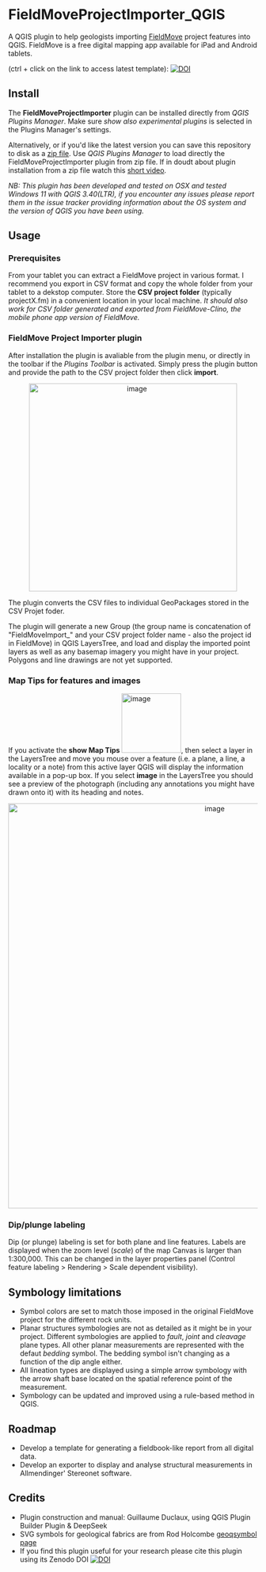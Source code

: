 # FieldMoveProjectImporter_QGIS
A QGIS plugin to help geologists importing [FieldMove](https://www.petex.com/pe-geology/move-suite/digital-field-mapping/) project features into QGIS. FieldMove is a free digital mapping app available for iPad and Android tablets. 

(ctrl + click on the link to access latest template): [![DOI](https://zenodo.org/badge/957117869.svg)](https://doi.org/10.5281/zenodo.15133449)


## Install

The **FieldMoveProjectImporter** plugin can be installed directly from *QGIS Plugins Manager*. Make sure _show also experimental plugins_ is selected in the Plugins Manager's settings. 

Alternatively, or if you'd like the latest version you can save this repository to disk as a [zip file](https://github.com/gduclaux/FieldMoveProjectImporter_QGIS/archive/refs/heads/main.zip). Use *QGIS Plugins Manager* to load directly the FieldMoveProjectImporter plugin from zip file. If in doudt about plugin installation from a zip file watch this [short video](https://www.youtube.com/watch?v=AUQouvFyt34). 

_NB: This plugin has been developed and tested on OSX and tested Windows 11 with QGIS 3.40(LTR), if you encounter any issues please report them in the issue tracker providing information about the OS system and the version of QGIS you have been using._


## Usage 

### Prerequisites
From your tablet you can extract a FieldMove project in various format. I recommend you export in CSV format and copy the whole folder from your tablet to a dekstop computer. Store the **CSV project folder** (typically projectX.fm) in a convenient location in your local machine. _It should also work for CSV folder generated and exported from FieldMove-Clino, the mobile phone app version of FieldMove._

### FieldMove Project Importer plugin
After installation the plugin is avaliable from the plugin menu, or directly in the toolbar if the *Plugins Toolbar* is activated. Simply press the plugin button and provide the path to the CSV project folder then click **import**.

<p align="center">
  <img width="420" alt="image" src="https://github.com/user-attachments/assets/c9343426-f786-4a8b-afb4-dbcf25be227c" />
</p>

The plugin converts the CSV files to individual GeoPackages stored in the CSV Projet foder.

The plugin will generate a new Group (the group name is concatenation of "FieldMoveImport_" and your CSV project folder name - also the project id in FieldMove) in QGIS LayersTree, and load and display the imported point layers as well as any basemap imagery you might have in your project. Polygons and line drawings are not yet supported. 

### Map Tips for features and images
If you activate the **show Map Tips** <img width="120" alt="image" src="https://github.com/user-attachments/assets/08acd5ed-1586-4a81-8642-24436a3218b5"/>, then select a layer in the LayersTree and move you mouse over a feature (i.e. a plane, a line, a locality or a note) from this active layer QGIS will display the information available in a pop-up box. If you select **image** in the LayersTree you should see a preview of the photograph (including any annotations you might have drawn onto it) with its heading and notes.

<p align="center">
  <img width="818" alt="image" src="https://github.com/user-attachments/assets/af5ff2ab-ca3c-434e-8db3-8211eb1d5edc" />
</p>



### Dip/plunge labeling
Dip (or plunge) labeling is set for both plane and line features. Labels are displayed when the zoom level (_scale_) of the map Canvas is larger than 1:300,000. This can be changed in the layer properties panel (Control feature labeling > Rendering > Scale dependent visibility).

## Symbology limitations
   - Symbol colors are set to match those imposed in the original FieldMove project for the different rock units.
   - Planar structures symbologies are not as detailed as it might be in your project. Different symbologies are applied to _fault_, _joint_ and _cleavage_ plane types. All other planar measurements are represented with the defaut _bedding_ symbol. The bedding symbol isn't changing as a function of the dip angle either.
   - All lineation types are displayed using a simple arrow symbology with the arrow shaft base located on the spatial reference point of the measurement.
   - Symbology can be updated and improved using a rule-based method in QGIS.

## Roadmap
 
   - Develop a template for generating a fieldbook-like report from all digital data. 
   - Develop an exporter to display and analyse structural measurements in Allmendinger' Stereonet software.

## Credits
   - Plugin construction and manual: Guillaume Duclaux, using QGIS Plugin Builder Plugin & DeepSeek 
   - SVG symbols for geological fabrics are from Rod Holcombe [geoqsymbol page](https://www.holcombe.net.au/software/geoqsymbol.html#download)
   - If you find this plugin useful for your research please cite this plugin using its Zenodo DOI [![DOI](https://zenodo.org/badge/957117869.svg)](https://doi.org/10.5281/zenodo.15133449)
